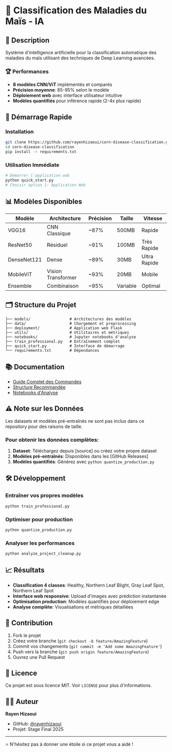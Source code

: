 # 🌽 Classification des Maladies du Maïs - IA

## 🎯 Description
Système d'intelligence artificielle pour la classification automatique des maladies du maïs utilisant des techniques de Deep Learning avancées.

### 🏆 Performances
- **8 modèles CNN/ViT** implémentés et comparés
- **Précision moyenne**: 85-95% selon le modèle
- **Déploiement web** avec interface utilisateur intuitive
- **Modèles quantifiés** pour inférence rapide (2-4x plus rapide)

## 🚀 Démarrage Rapide

### Installation
```bash
git clone https://github.com/rayenhizaoui/corn-disease-classification.git
cd corn-disease-classification
pip install -r requirements.txt
```

### Utilisation Immédiate
```bash
# Démarrer l'application web
python quick_start.py
# Choisir option 1: Application Web
```

## 📊 Modèles Disponibles

| Modèle | Architecture | Précision | Taille | Vitesse |
|--------|--------------|-----------|--------|---------|
| VGG16 | CNN Classique | ~87% | 500MB | Rapide |
| ResNet50 | Résiduel | ~91% | 100MB | Très Rapide |
| DenseNet121 | Dense | ~89% | 30MB | Ultra Rapide |
| MobileViT | Vision Transformer | ~93% | 20MB | Mobile |
| Ensemble | Combinaison | ~95% | Variable | Optimal |

## 🗂️ Structure du Projet

```
├── models/                 # Architectures des modèles
├── data/                   # Chargement et preprocessing
├── deployment/             # Application web Flask
├── utils/                  # Utilitaires et métriques
├── notebooks/              # Jupyter notebooks d'analyse
├── train_professional.py   # Entraînement complet
├── quick_start.py          # Interface de démarrage
└── requirements.txt        # Dépendances
```

## 📚 Documentation

- [Guide Complet des Commandes](GUIDE_COMMANDES_EXECUTION.md)
- [Structure Recommandée](STRUCTURE_PROJET_RECOMMANDEE.md)
- [Notebooks d'Analyse](notebooks/)

## ⚠️ Note sur les Données

Les datasets et modèles pré-entraînés ne sont pas inclus dans ce repository pour des raisons de taille. 

### Pour obtenir les données complètes:
1. **Dataset**: Téléchargez depuis [source] ou créez votre propre dataset
2. **Modèles pré-entraînés**: Disponibles dans les [GitHub Releases]
3. **Modèles quantifiés**: Générez avec `python quantize_production.py`

## 🛠️ Développement

### Entraîner vos propres modèles
```bash
python train_professional.py
```

### Optimiser pour production
```bash
python quantize_production.py
```

### Analyser les performances
```bash
python analyze_project_cleanup.py
```

## 📈 Résultats

- **Classification 4 classes**: Healthy, Northern Leaf Blight, Gray Leaf Spot, Northern Leaf Spot
- **Interface web responsive**: Upload d'images avec prédiction instantanée
- **Optimisation production**: Modèles quantifiés pour déploiement edge
- **Analyse complète**: Visualisations et métriques détaillées

## 🤝 Contribution

1. Fork le projet
2. Créez votre branche (`git checkout -b feature/AmazingFeature`)
3. Commit vos changements (`git commit -m 'Add some AmazingFeature'`)
4. Push vers la branche (`git push origin feature/AmazingFeature`)
5. Ouvrez une Pull Request

## 📄 Licence

Ce projet est sous licence MIT. Voir `LICENSE` pour plus d'informations.

## 👨‍💻 Auteur

**Rayen Hizaoui**
- GitHub: [@rayenhizaoui](https://github.com/rayenhizaoui)
- Projet: Stage Final 2025

---

⭐ N'hésitez pas à donner une étoile si ce projet vous a aidé !
